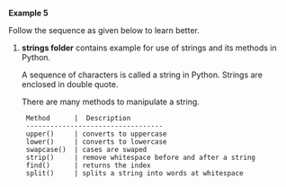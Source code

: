 **Example 5**

Follow the sequence as given below to learn better.

1. **strings folder** contains example for use of strings and its methods in Python.

    A sequence of characters is called a string in Python. Strings are enclosed in double quote.
    
    There are many methods to manipulate a string.
    
        Method      |  Description
        ----------------------------------
        upper()     | converts to uppercase
        lower()     | converts to lowercase
        swapcase()  | cases are swaped
        strip()     | remove whitespace before and after a string
        find()      | returns the index
        split()     | splits a string into words at whitespace
